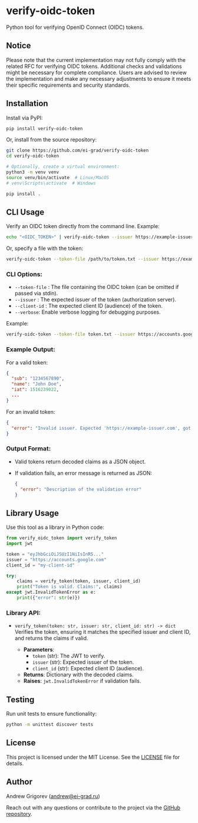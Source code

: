 # verify-oidc-token

Python tool for verifying OpenID Connect (OIDC) tokens.

## Notice

Please note that the current implementation may not fully comply with the related RFC for verifying OIDC tokens. Additional checks and validations might be necessary for complete compliance. Users are advised to review the implementation and make any necessary adjustments to ensure it meets their specific requirements and security standards.

## Installation

Install via PyPI:

```bash
pip install verify-oidc-token
```

Or, install from the source repository:

```bash
git clone https://github.com/ei-grad/verify-oidc-token
cd verify-oidc-token

# Optionally, create a virtual environment:
python3 -m venv venv
source venv/bin/activate  # Linux/MacOS
# venv\Scripts\activate  # Windows

pip install .
```

## CLI Usage

Verify an OIDC token directly from the command line. Example:

```bash
echo "<OIDC_TOKEN>" | verify-oidc-token --issuer https://example-issuer.com --client-id <CLIENT_ID>
```

Or, specify a file with the token:

```bash
verify-oidc-token --token-file /path/to/token.txt --issuer https://example-issuer.com --client-id <CLIENT_ID>
```

### CLI Options:

- `--token-file` : The file containing the OIDC token (can be omitted if passed via stdin).
- `--issuer` : The expected issuer of the token (authorization server).
- `--client-id` : The expected client ID (audience) of the token.
- `--verbose`: Enable verbose logging for debugging purposes.

Example:

```bash
verify-oidc-token --token-file token.txt --issuer https://accounts.google.com --client-id my-client-id
```

### Example Output:

For a valid token:

```json
{
  "sub": "1234567890",
  "name": "John Doe",
  "iat": 1516239022,
  ...
}
```

For an invalid token:

```json
{
  "error": "Invalid issuer. Expected 'https://example-issuer.com', got 'https://wrong-issuer.com'"
}
```

### Output Format:

- Valid tokens return decoded claims as a JSON object.
- If validation fails, an error message is returned as JSON:

  ```json
  {
    "error": "Description of the validation error"
  }
  ```

## Library Usage

Use this tool as a library in Python code:

```python
from verify_oidc_token import verify_token
import jwt

token = "eyJhbGciOiJSUzI1NiIsInR5..."
issuer = "https://accounts.google.com"
client_id = "my-client-id"

try:
    claims = verify_token(token, issuer, client_id)
    print("Token is valid. Claims:", claims)
except jwt.InvalidTokenError as e:
    print({"error": str(e)})
```

### Library API:

- `verify_token(token: str, issuer: str, client_id: str) -> dict`
   Verifies the token, ensuring it matches the specified issuer and client ID, and returns the claims if valid.

   - **Parameters**:
     - `token` (str): The JWT to verify.
     - `issuer` (str): Expected issuer of the token.
     - `client_id` (str): Expected client ID (audience).
   - **Returns**: Dictionary with the decoded claims.
   - **Raises**: `jwt.InvalidTokenError` if validation fails.

## Testing

Run unit tests to ensure functionality:

```bash
python -m unittest discover tests
```

## License

This project is licensed under the MIT License. See the [LICENSE](LICENSE) file for details.

## Author

Andrew Grigorev (<andrew@ei-grad.ru>)

Reach out with any questions or contribute to the project via the [GitHub repository](https://github.com/ei-grad/verify-oidc-token).
